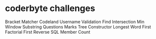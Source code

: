 # coderbyte challenges
Bracket Matcher
Codeland Username Validation
Find Intersection
Min Window Substring
Questions Marks
Tree Constructor
Longest Word
First Factorial
First Reverse
SQL Member Count


